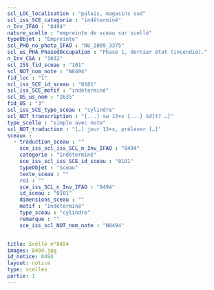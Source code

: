 ```yaml
---
scl_LOC_localisation : "palais, magasins sud"
scl_iss_SCE_categorie : "indéterminé"
n_Inv_IFAO : "8494"
nature_scelle : "empreinte de sceau sur scellé"
typeObjet : "Empreinte"
scl_PHO_no_photo_IFAO : "NU_2009_3375"
scl_us_PHA_PhasedOccupation : "Phase 1, dernier état (incendié)."
n_Inv_CSA : "3032"
scl_ISS_fid_sceau : "101"
scl_NOT_nom_note : "N8494"
fid_loc : "1"
scl_iss_SCE_id_sceau : "0101"
scl_iss_SCE_motif : "indéterminé"
scl_US_us_nom : "2635"
fid_US : "3"
scl_iss_SCE_type_sceau : "cylindre"
scl_NOT_transcription : "[...] sw 13+x [...] šd[t? …]"
type_scelle : "simple avec note"
scl_NOT_traduction : "[…] jour 13+x, prélever […]"
sceaux :
  - traduction_sceau : ""
    sce_iss_scl_iss_SCL_n_Inv_IFAO : "8494"
    categorie : "indéterminé"
    sce_iss_scl_iss_SCE_id_sceau : "0101"
    typeObjet : "Sceau"
    texte_sceau : ""
    roi : ""
    sce_iss_SCL_n_Inv_IFAO : "8494"
    id_sceau : "0101"
    dimensions_sceau : ""
    motif : "indéterminé"
    type_sceau : "cylindre"
    remarque : ""
    sce_iss_scl_NOT_nom_note : "N8494"


title: Scellé n°8494
images: 8494.jpg
id_notice: 8494
layout: notice
type: scelles
partie: 1
---
```

